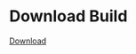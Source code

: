 
# Download Build
[Download](https://github.com/Carmelosmexy1/TimeFN-Updated/releases/tag/Download)
















































































































